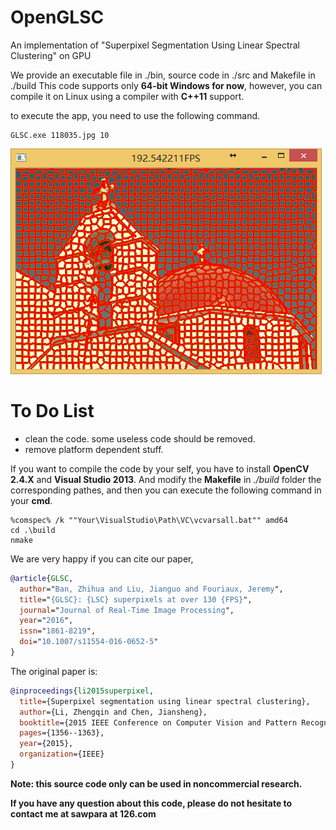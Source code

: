 # OpenGLSC
An implementation of "Superpixel Segmentation Using Linear Spectral Clustering" on GPU

We provide an executable file in ./bin, source code in ./src and Makefile in ./build
This code supports only **64-bit Windows for now**, however, you can compile it on 
Linux using a compiler with **C++11** support. 

to execute the app, you need to use the following command.
``` batch
GLSC.exe 118035.jpg 10
```

![](rest.png)


# To Do List
* clean the code. some useless code should be removed.
* remove platform dependent stuff.

If you want to compile the code by your self, you have to install **OpenCV 2.4.X** and 
**Visual Studio 2013**. And modify the **Makefile** in *./build* folder the corresponding pathes, and then you 
can execute the following command in your **cmd**.

``` batch
%comspec% /k ""Your\VisualStudio\Path\VC\vcvarsall.bat"" amd64
cd .\build
nmake 
```

We are very happy if you can cite our paper,

``` bibtex
@article{GLSC,
  author="Ban, Zhihua and Liu, Jianguo and Fouriaux, Jeremy",
  title="{GLSC}: {LSC} superpixels at over 130 {FPS}",
  journal="Journal of Real-Time Image Processing",
  year="2016",
  issn="1861-8219",
  doi="10.1007/s11554-016-0652-5"
}
```

The original paper is:
``` bibtex
@inproceedings{li2015superpixel,
  title={Superpixel segmentation using linear spectral clustering},
  author={Li, Zhengqin and Chen, Jiansheng},
  booktitle={2015 IEEE Conference on Computer Vision and Pattern Recognition (CVPR)},
  pages={1356--1363},
  year={2015},
  organization={IEEE}
}
```



**Note: this source code only can be used in noncommercial research.**

**If you have any question about this code, please do not hesitate to contact me at sawpara at 126.com**
